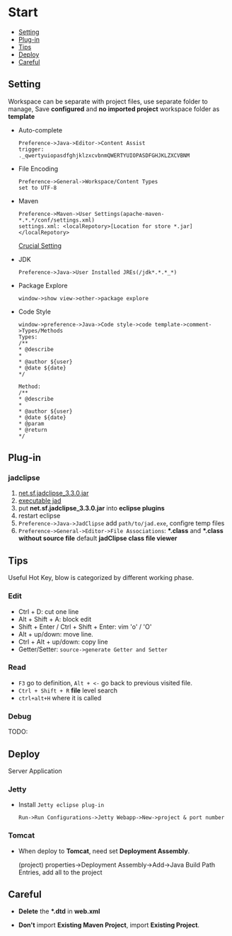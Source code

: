 # Start

* [Setting](#setting)
* [Plug-in](#plugin)
* [Tips](#tips)
* [Deploy](#deploy)
* [Careful](#careful)


<a id="setting"></a>

## Setting

Workspace can be separate with project files, use separate folder to manage,
Save **configured** and **no imported project** workspace folder as **template**

* Auto-complete

	```
	Preference->Java->Editor->Content Assist
    trigger:
    ._qwertyuiopasdfghjklzxcvbnmQWERTYUIOPASDFGHJKLZXCVBNM
	```

* File Encoding

	```
	Preference->General->Workspace/Content Types
    set to UTF-8
	```

* Maven

	```
	Preference->Maven->User Settings(apache-maven-*.*.*/conf/settings.xml)
	settings.xml: <localRepotory>[Location for store *.jar]</localRepotory>
	```

	[Crucial Setting](https://github.com/neilChenXie/java_dev/blob/master/eclipse/MavenProject.md)

* JDK

    ```
    Preference->Java->User Installed JREs(/jdk*.*.*_*)
    ```

* Package Explore

    ```
    window->show view->other->package explore
    ```

* Code Style

    ```
    window->preference->Java->Code style->code template->comment->Types/Methods
    Types:
    /**
    * @describe
    *
    * @author ${user}
    * @date ${date}
    */

    Method:
    /**
    * @describe
    *
    * @author ${user}
    * @date ${date}
    * @param
    * @return
    */
    ```


<a id="plugin"></a>

## Plug-in

### jadclipse

1. [net.sf.jadclipse_3.3.0.jar](https://sourceforge.net/projects/jadclipse/)
2. [executable jad](http://varaneckas.com/jad/)
3. put **net.sf.jadclipse_3.3.0.jar** into **eclipse plugins**
4. restart eclipse
5. `Preference->Java->JadClipse` add `path/to/jad.exe`, configre temp files
6. `Preference->General->Editor->File Associations`: **\*.class** and **\*.class without source file** default **jadClipse class file viewer**


<a id="tips"></a>

## Tips

Useful Hot Key, blow is categorized by different working phase.

### Edit

* Ctrl + D: cut one line
* Alt + Shift + A: block edit
* Shift + Enter / Ctrl + Shift + Enter: vim 'o' / 'O'
* Alt + up/down: move line.
* Ctrl + Alt + up/down: copy line
* Getter/Setter: `source->generate Getter and Setter`

### Read

* `F3` go to definition, `Alt + <-` go back to previous visited file.
* `Ctrl + Shift + R` **file** level search
* `ctrl+alt+H` where it is called

### Debug

TODO:


<a id="deploy"></a>

## Deploy

Server Application

### Jetty

* Install `Jetty eclipse plug-in`

    ```
    Run->Run Configurations->Jetty Webapp->New->project & port number
    ```

### Tomcat

* When deploy to **Tomcat**, need set **Deployment Assembly**.

	(project) properties->Deployment Assembly->Add->Java Build Path Entries, add all to the project


<a id="careful"></a>

## Careful

* **Delete** the **\*.dtd** in **web.xml**

* **Don't** import **Existing Maven Project**, import **Existing Project**.
